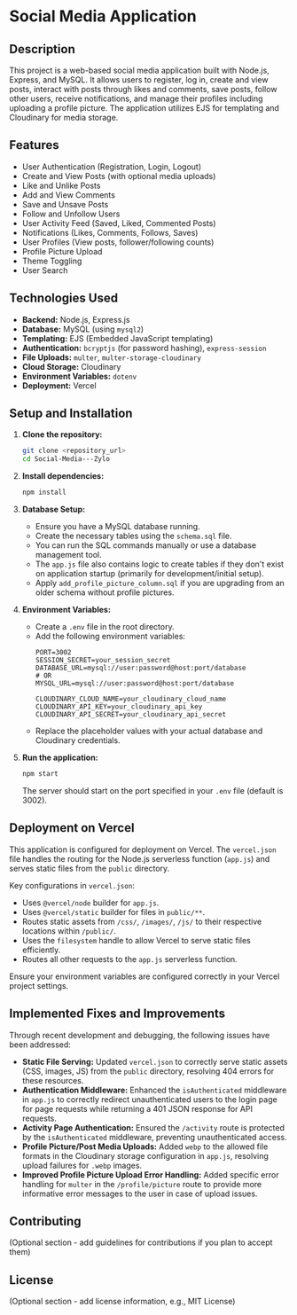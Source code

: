 # Social Media Application

## Description

This project is a web-based social media application built with Node.js, Express, and MySQL. It allows users to register, log in, create and view posts, interact with posts through likes and comments, save posts, follow other users, receive notifications, and manage their profiles including uploading a profile picture. The application utilizes EJS for templating and Cloudinary for media storage.

## Features

- User Authentication (Registration, Login, Logout)
- Create and View Posts (with optional media uploads)
- Like and Unlike Posts
- Add and View Comments
- Save and Unsave Posts
- Follow and Unfollow Users
- User Activity Feed (Saved, Liked, Commented Posts)
- Notifications (Likes, Comments, Follows, Saves)
- User Profiles (View posts, follower/following counts)
- Profile Picture Upload
- Theme Toggling
- User Search

## Technologies Used

- **Backend:** Node.js, Express.js
- **Database:** MySQL (using `mysql2`)
- **Templating:** EJS (Embedded JavaScript templating)
- **Authentication:** `bcryptjs` (for password hashing), `express-session`
- **File Uploads:** `multer`, `multer-storage-cloudinary`
- **Cloud Storage:** Cloudinary
- **Environment Variables:** `dotenv`
- **Deployment:** Vercel

## Setup and Installation

1.  **Clone the repository:**
    ```bash
    git clone <repository_url>
    cd Social-Media---Zylo
    ```

2.  **Install dependencies:**
    ```bash
    npm install
    ```

3.  **Database Setup:**
    -   Ensure you have a MySQL database running.
    -   Create the necessary tables using the `schema.sql` file.
    -   You can run the SQL commands manually or use a database management tool.
    -   The `app.js` file also contains logic to create tables if they don't exist on application startup (primarily for development/initial setup).
    -   Apply `add_profile_picture_column.sql` if you are upgrading from an older schema without profile pictures.

4.  **Environment Variables:**
    -   Create a `.env` file in the root directory.
    -   Add the following environment variables:
        ```env
        PORT=3002
        SESSION_SECRET=your_session_secret
        DATABASE_URL=mysql://user:password@host:port/database
        # OR
        MYSQL_URL=mysql://user:password@host:port/database

        CLOUDINARY_CLOUD_NAME=your_cloudinary_cloud_name
        CLOUDINARY_API_KEY=your_cloudinary_api_key
        CLOUDINARY_API_SECRET=your_cloudinary_api_secret
        ```
    -   Replace the placeholder values with your actual database and Cloudinary credentials.

5.  **Run the application:**
    ```bash
    npm start
    ```
    The server should start on the port specified in your `.env` file (default is 3002).

## Deployment on Vercel

This application is configured for deployment on Vercel. The `vercel.json` file handles the routing for the Node.js serverless function (`app.js`) and serves static files from the `public` directory.

Key configurations in `vercel.json`:
-   Uses `@vercel/node` builder for `app.js`.
-   Uses `@vercel/static` builder for files in `public/**`.
-   Routes static assets from `/css/`, `/images/`, `/js/` to their respective locations within `/public/`.
-   Uses the `filesystem` handle to allow Vercel to serve static files efficiently.
-   Routes all other requests to the `app.js` serverless function.

Ensure your environment variables are configured correctly in your Vercel project settings.

## Implemented Fixes and Improvements

Through recent development and debugging, the following issues have been addressed:

-   **Static File Serving:** Updated `vercel.json` to correctly serve static assets (CSS, images, JS) from the `public` directory, resolving 404 errors for these resources.
-   **Authentication Middleware:** Enhanced the `isAuthenticated` middleware in `app.js` to correctly redirect unauthenticated users to the login page for page requests while returning a 401 JSON response for API requests.
-   **Activity Page Authentication:** Ensured the `/activity` route is protected by the `isAuthenticated` middleware, preventing unauthenticated access.
-   **Profile Picture/Post Media Uploads:** Added `webp` to the allowed file formats in the Cloudinary storage configuration in `app.js`, resolving upload failures for `.webp` images.
-   **Improved Profile Picture Upload Error Handling:** Added specific error handling for `multer` in the `/profile/picture` route to provide more informative error messages to the user in case of upload issues.

## Contributing

(Optional section - add guidelines for contributions if you plan to accept them)

## License

(Optional section - add license information, e.g., MIT License) 